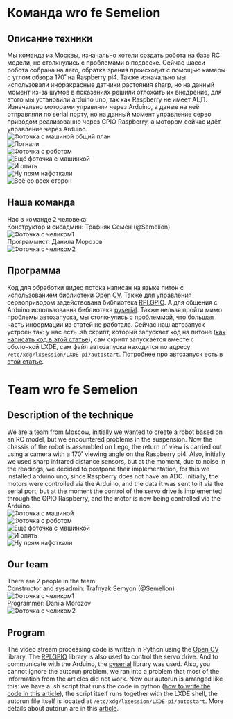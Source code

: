 #  Команда wro fe Semelion

## Описание техники
Мы команда из Москвы, изначально хотели создать робота на базе RC модели, но столкнулись с проблемами в подвеске.
Сейчас шасси робота собрана на лего, обратка зрения происходит с помощью камеры с углом обзора 170˚ на Raspberry pi4.
Также изначально мы использовали инфракрасные датчики растояния sharp, но на данный момент из-за шумов в показаниях решили отложить
их внедрение, для этого мы установили arduino uno, так как Raspberry не имеет АЦП. Изначально моторами управляли через Arduino, а даные
на неё отправляли по serial порту, но на данный момент управление серво приводом реализованно через GPIO Raspberry, а мотором сейчас идёт управление через Arduino.<br>
![Фоточка с машиной общий план](/photos/ts7.jpg "?")<br>
![Погнали](/photos/ts1.jpg "?")<br>
![Фоточка с роботом](/photos/ts2.jpg "?")<br>
![Ещё фоточка с машинкой](/photos/ts3.jpg "?")<br>
![И опять](/photos/ts4.jpg "?")<br>
![Ну прям нафоткали](/photos/ts5.jpg "?")<br>
![Всё со всех сторон](/photos/ts6.jpg "?")<br>

## Наша команда
Нас в команде 2 человека:<br>
Конструктор и сисадмин: Трафняк Семён (@Semelion)<br>
![Фоточка с челиком1](/photos/TSL.jpg "?")<br>
Программист: Данила Морозов<br>
![Фоточка с челиком2](/photos/MD.jpg "?")<br>

## Программа
Код для обработки видео потока написан на языке питон с использованием библиотеки [Open CV](https://github.com/opencv/opencv).
Также для управления сервоприводом задействована библиотека [RPI.GPIO](https://pypi.org/project/RPi.GPIO/).
А для общения с Arduino использованна библиотека [pyserial](https://pypi.org/project/pyserial/).
Также нельзя пройти мимо проблемы автозапуска, мы столкнулись с проблеммой, что большая часть информации из статей не работала. 
Сейчас наш автозапуск устроен так: у нас есть .sh скрипт, который запускает код на питоне ([как написать код в этой статье](https://qna.habr.com/q/800529)), 
сам скрипт запускается вместе с оболочкой LXDE, сам файл автозапуска находится по адресу <code>/etc/xdg/lxsession/LXDE-pi/autostart</code>.
Потробнее про автозапуск есть в [этой статье](https://kakdelayut.ru/cifrovye-texnologii/kak-vypolnit-skript-pri-zapuske-na-raspberry-pi/).



# Team wro fe Semelion
## Description of the technique 
We are a team from Moscow, initially we wanted to create a robot based on an RC model, but we encountered problems in the suspension.
Now the chassis of the robot is assembled on Lego, the return of view is carried out using a camera with a 170˚ viewing angle on the Raspberry pi4.
Also, initially we used sharp infrared distance sensors, but at the moment, due to noise in the readings, we decided to postpone
their implementation, for this we installed arduino uno, since Raspberry does not have an ADC. Initially, the motors were controlled via the Arduino, and the data
it was sent to it via the serial port, but at the moment the control of the servo drive is implemented through the GPIO Raspberry, and the motor is now being controlled via the Arduino. <br> 
![Фоточка с машиной](/photos/ts1.jpg "?")<br>
![Фоточка с роботом](/photos/ts2.jpg "?")<br>
![Ещё фоточка с машинкой](/photos/ts3.jpg "?")<br>
![И опять](/photos/ts4.jpg "?")<br>
![Ну прям нафоткали](/photos/ts5.jpg "?")<br>

## Our team
There are 2 people in the team: <br>
Constructor and sysadmin: Trafnyak Semyon (@Semelion) <br>
![Фоточка с челиком1](/photos/TSL.jpg "?")<br>
Programmer: Danila Morozov <br>
![Фоточка с челиком2](/photos/MD.jpg "?")<br>

## Program
The video stream processing code is written in Python using the [Open CV](https://github.com/opencv/opencv) library. The [RPI.GPIO](https://pypi.org/project/RPi.GPIO/) library is also used to control the servo drive. And to communicate with the Arduino, the [pyserial](https://pypi.org/project/pyserial/) library was used. Also, you cannot ignore the autorun problem, we ran into a problem that most of the information from the articles did not work. Now our autorun is arranged like this: we have a .sh script that runs the code in python ([how to write the code in this article](https://qna.habr.com/q/800529)), the script itself runs together with the LXDE shell, the autorun file itself is located at <code>/etc/xdg/lxsession/LXDE-pi/autostart</code>. More details about autorun are in this [article](https://kakdelayut.ru/cifrovye-texnologii/kak-vypolnit-skript-pri-zapuske-na-raspberry-pi/). 
